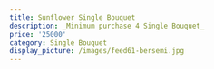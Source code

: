 ```yaml
---
title: Sunflower Single Bouquet
description: _Minimum purchase 4 Single Bouquet_
price: '25000'
category: Single Bouquet
display_picture: /images/feed61-bersemi.jpg
---
```


